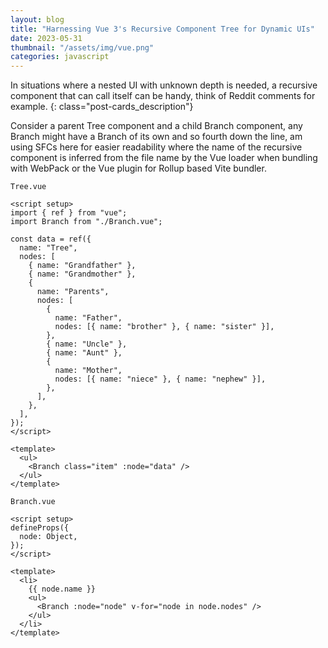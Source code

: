 ```yaml
---
layout: blog
title: "Harnessing Vue 3's Recursive Component Tree for Dynamic UIs"
date: 2023-05-31
thumbnail: "/assets/img/vue.png"
categories: javascript
---
```


In situations where a nested UI with unknown depth is needed, a recursive component that can call itself can be handy, think of Reddit comments for example.
{: class="post-cards_description"}

Consider a parent Tree component and a child Branch component, any Branch might have a Branch of its own and so fourth down the line, am using SFCs here for easier readability where the name of the recursive component is inferred from the file name by the Vue loader when bundling with WebPack or the Vue plugin for Rollup based Vite bundler.

`Tree.vue`

```vue
<script setup>
import { ref } from "vue";
import Branch from "./Branch.vue";

const data = ref({
  name: "Tree",
  nodes: [
    { name: "Grandfather" },
    { name: "Grandmother" },
    {
      name: "Parents",
      nodes: [
        {
          name: "Father",
          nodes: [{ name: "brother" }, { name: "sister" }],
        },
        { name: "Uncle" },
        { name: "Aunt" },
        {
          name: "Mother",
          nodes: [{ name: "niece" }, { name: "nephew" }],
        },
      ],
    },
  ],
});
</script>

<template>
  <ul>
    <Branch class="item" :node="data" />
  </ul>
</template>
```

`Branch.vue`

```vue
<script setup>
defineProps({
  node: Object,
});
</script>

<template>
  <li>
    {{ node.name }}
    <ul>
      <Branch :node="node" v-for="node in node.nodes" />
    </ul>
  </li>
</template>
```
